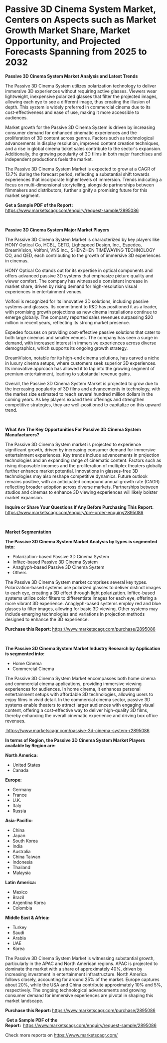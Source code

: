 <p><h1>Passive 3D Cinema System Market, Centers on Aspects such as Market Growth Market Share, Market Opportunity, and Projected Forecasts Spanning from 2025 to 2032</h1></p><p><strong>Passive 3D Cinema System Market Analysis and Latest Trends</strong></p>
<p><p>The Passive 3D Cinema System utilizes polarization technology to deliver immersive 3D experiences without requiring active glasses. Viewers wear lightweight, inexpensive polarized glasses that filter the projected images, allowing each eye to see a different image, thus creating the illusion of depth. This system is widely preferred in commercial cinema due to its cost-effectiveness and ease of use, making it more accessible to audiences.</p><p>Market growth for the Passive 3D Cinema System is driven by increasing consumer demand for enhanced cinematic experiences and the proliferation of 3D content across genres. Factors such as technological advancements in display resolution, improved content creation techniques, and a rise in global cinema ticket sales contribute to the sector's expansion. Additionally, the growing popularity of 3D films in both major franchises and independent productions fuels the market. </p><p>The Passive 3D Cinema System Market is expected to grow at a CAGR of 13.7% during the forecast period, reflecting a substantial shift towards experiences that incorporate higher levels of immersion. Trends indicating a focus on multi-dimensional storytelling, alongside partnerships between filmmakers and distributors, further signify a promising future for this market segment.</p></p>
<p><strong>Get a Sample PDF of the Report:&nbsp;</strong> <a href="https://www.marketscagr.com/enquiry/request-sample/2895086?utm_campaign=3208&utm_medium=2&utm_source=Github&utm_content=ia&utm_term=15032025&utm_id=passive-3d-cinema-system">https://www.marketscagr.com/enquiry/request-sample/2895086</a></p>
<p>&nbsp;</p>
<p><strong>Passive 3D Cinema System Major Market Players</strong></p>
<p><p>The Passive 3D Cinema System Market is characterized by key players like HONY Optical Co, HCBL, GETD, Lightspeed Design, Inc., Espedeo, DreamVision, Volfoni, VNS Inc., SHENZHEN TIMEWAYING TECHNOLOGY CO, and QED, each contributing to the growth of immersive 3D experiences in cinemas.</p><p>HONY Optical Co stands out for its expertise in optical components and offers advanced passive 3D systems that emphasize picture quality and viewer comfort. The company has witnessed a consistent increase in market share, driven by rising demand for high-resolution visual experiences in entertainment venues.</p><p>Volfoni is recognized for its innovative 3D solutions, including passive systems and glasses. Its commitment to R&D has positioned it as a leader, with promising growth projections as new cinema installations continue to emerge globally. The company reported sales revenues surpassing $20 million in recent years, reflecting its strong market presence.</p><p>Espedeo focuses on providing cost-effective passive solutions that cater to both large cinemas and smaller venues. The company has seen a surge in demand, with increased interest in immersive experiences across diverse demographics, which supports its ongoing growth strategy.</p><p>DreamVision, notable for its high-end cinema solutions, has carved a niche in luxury cinema setups, where customers seek superior 3D experiences. Its innovative approach has allowed it to tap into the growing segment of premium entertainment, leading to substantial revenue gains.</p><p>Overall, the Passive 3D Cinema System Market is projected to grow due to the increasing popularity of 3D films and advancements in technology, with the market size estimated to reach several hundred million dollars in the coming years. As key players expand their offerings and strengthen competitive strategies, they are well-positioned to capitalize on this upward trend.</p></p>
<p>&nbsp;</p>
<p><strong>What Are The Key Opportunities For Passive 3D Cinema System Manufacturers?</strong></p>
<p><p>The Passive 3D Cinema System market is projected to experience significant growth, driven by increasing consumer demand for immersive entertainment experiences. Key trends include advancements in projection technologies and an expanding range of cinematic content. Factors such as rising disposable incomes and the proliferation of multiplex theaters globally further enhance market potential. Innovations in glasses-free 3D technologies may also reshape competitive dynamics. Future outlook remains positive, with an anticipated compound annual growth rate (CAGR) reflecting broader adoption across diverse markets. Partnerships between studios and cinemas to enhance 3D viewing experiences will likely bolster market expansion.</p></p>
<p><strong>Inquire or Share Your Questions If Any Before Purchasing This Report:</strong> <a href="https://www.marketscagr.com/enquiry/pre-order-enquiry/2895086?utm_campaign=3208&utm_medium=2&utm_source=Github&utm_content=ia&utm_term=15032025&utm_id=passive-3d-cinema-system">https://www.marketscagr.com/enquiry/pre-order-enquiry/2895086</a></p>
<p>&nbsp;</p>
<p><strong>Market Segmentation</strong></p>
<p><strong>The Passive 3D Cinema System Market Analysis by types is segmented into:</strong></p>
<p><ul><li>Polarization-based Passive 3D Cinema System</li><li>Infitec-based Passive 3D Cinema System</li><li>Anaglyph-based Passive 3D Cinema System</li><li>Others</li></ul></p>
<p><p>The Passive 3D Cinema System market comprises several key types. Polarization-based systems use polarized glasses to deliver distinct images to each eye, creating a 3D effect through light polarization. Infitec-based systems utilize color filters to differentiate images for each eye, offering a more vibrant 3D experience. Anaglyph-based systems employ red and blue glasses to filter images, allowing for basic 3D viewing. Other systems may include emerging technologies and variations in projection methods designed to enhance the 3D experience.</p></p>
<p><strong>Purchase this Report:&nbsp;</strong><a href="https://www.marketscagr.com/purchase/2895086?utm_campaign=3208&utm_medium=2&utm_source=Github&utm_content=ia&utm_term=15032025&utm_id=passive-3d-cinema-system">https://www.marketscagr.com/purchase/2895086</a></p>
<p>&nbsp;</p>
<p><strong>The Passive 3D Cinema System Market Industry Research by Application is segmented into:</strong></p>
<p><ul><li>Home Cinema</li><li>Commercial Cinema</li></ul></p>
<p><p>The Passive 3D Cinema System Market encompasses both home cinema and commercial cinema applications, providing immersive viewing experiences for audiences. In home cinema, it enhances personal entertainment setups with affordable 3D technologies, allowing users to enjoy films in vivid detail. In the commercial cinema sector, passive 3D systems enable theaters to attract larger audiences with engaging visual content, offering a cost-effective way to deliver high-quality 3D films, thereby enhancing the overall cinematic experience and driving box office revenues.</p></p>
<p><a href="https://www.marketscagr.com/passive-3d-cinema-system-r2895086?utm_campaign=3208&utm_medium=2&utm_source=Github&utm_content=ia&utm_term=15032025&utm_id=passive-3d-cinema-system">&nbsp;https://www.marketscagr.com/passive-3d-cinema-system-r2895086</a></p>
<p><strong>In terms of Region, the Passive 3D Cinema System Market Players available by Region are:</strong></p>
<p>
    <p> <strong> North America: </strong>
        <ul>
            <li>United States</li>
            <li>Canada</li>
        </ul>
        </p> 
    <p> <strong> Europe: </strong>
        <ul>
            <li>Germany</li>
            <li>France</li>
            <li>U.K.</li>
            <li>Italy</li>
            <li>Russia</li>
        </ul>
        </p> 
    <p> <strong> Asia-Pacific: </strong>
        <ul>
            <li>China</li>
            <li>Japan</li>
            <li>South Korea</li>
            <li>India</li>
            <li>Australia</li>
            <li>China Taiwan</li>
            <li>Indonesia</li>
            <li>Thailand</li>
            <li>Malaysia</li>
        </ul>
        </p> 
    <p> <strong> Latin America: </strong>
        <ul>
            <li>Mexico</li>
            <li>Brazil</li>
            <li>Argentina Korea</li>
            <li>Colombia</li>
        </ul>
        </p> 
    <p> <strong> Middle East & Africa: </strong>
        <ul>
            <li>Turkey</li>
            <li>Saudi</li>
            <li>Arabia</li>
            <li>UAE</li>
            <li>Korea</li>
        </ul>
    </p>
    </p>
<p><p>The Passive 3D Cinema System Market is witnessing substantial growth, particularly in the APAC and North American regions. APAC is projected to dominate the market with a share of approximately 40%, driven by increasing investment in entertainment infrastructure. North America follows closely, accounting for around 25% of the market. Europe captures about 20%, while the USA and China contribute approximately 10% and 5%, respectively. The ongoing technological advancements and growing consumer demand for immersive experiences are pivotal in shaping this market landscape.</p></p>
<p><strong>Purchase this Report: </strong><a href="https://www.marketscagr.com/purchase/2895086?utm_campaign=3208&utm_medium=2&utm_source=Github&utm_content=ia&utm_term=15032025&utm_id=passive-3d-cinema-system">https://www.marketscagr.com/purchase/2895086</a></p>
<p>&nbsp;<strong>Get a Sample PDF of the Report:&nbsp;&nbsp;</strong><a href="https://www.marketscagr.com/enquiry/request-sample/2895086?utm_campaign=3208&utm_medium=2&utm_source=Github&utm_content=ia&utm_term=15032025&utm_id=passive-3d-cinema-system">https://www.marketscagr.com/enquiry/request-sample/2895086</a></p>
<p><strong></strong></p>
<p>Check more reports on <a href="https://www.marketscagr.com/?utm_campaign=3208&utm_medium=2&utm_source=Github&utm_content=ia&utm_term=15032025&utm_id=passive-3d-cinema-system">https://www.marketscagr.com/</a></p>